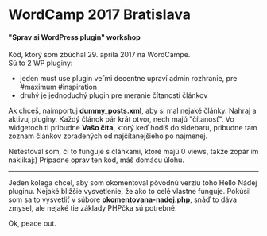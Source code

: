 # WordCamp 2017 Bratislava
#### "Sprav si WordPress plugin" workshop
  
Kód, ktorý som zbúchal 29. apríla 2017 na WordCampe.  
Sú to 2 WP pluginy:

- jeden must use plugin veľmi decentne upraví admin rozhranie, pre #maximum #inspiration
- druhý je jednoduchý plugin pre meranie čítanosti článkov

Ak chceš, naimportuj **dummy_posts.xml**, aby si mal nejaké články. Nahraj a aktivuj pluginy. Každý článok pár krát otvor, nech majú "čítanosť". Vo widgetoch ti pribudne **Vašo číta**, ktorý keď hodíš do sidebaru, pribudne tam zoznam článkov zoradených od najčítanejšieho po najmenej. 

Netestoval som, či to funguje s článkami, ktoré majú 0 views, takže zopár im naklikaj:) Prípadne oprav ten kód, máš domácu úlohu.

***

Jeden kolega chcel, aby som okomentoval pôvodnú verziu toho Hello Nádej pluginu. Nejaké bližšie vysvetlenie, že ako to celé vlastne funguje. Pokúsil som sa to vysvetliť v súbore **okomentovana-nadej.php**, snáď to dáva zmysel, ale nejaké tie základy PHPčka sú potrebné. 

Ok, peace out. 
